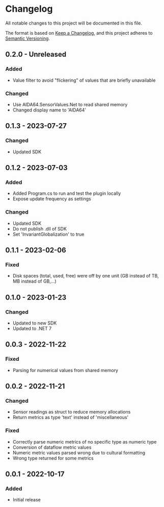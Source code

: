# Changelog

All notable changes to this project will be documented in this file.

The format is based on [Keep a Changelog](https://keepachangelog.com/en/1.0.0/),
and this project adheres to [Semantic Versioning](https://semver.org/spec/v2.0.0.html).

## 0.2.0 - Unreleased

### Added

- Value filter to avoid "flickering" of values that are briefly unavailable

### Changed

- Use AIDA64.SensorValues.Net to read shared memory
- Changed display name to 'AIDA64'

## 0.1.3 - 2023-07-27

### Changed

- Updated SDK

## 0.1.2 - 2023-07-03

### Added

- Added Program.cs to run and test the plugin locally
- Expose update frequency as settings

### Changed

- Updated SDK
- Do not publish .dll of SDK
- Set 'InvariantGlobalization' to true

## 0.1.1 - 2023-02-06

### Fixed

- Disk spaces (total, used, free) were off by one unit (GB instead of TB, MB instead of GB,...)

## 0.1.0 - 2023-01-23

### Changed

- Updated to new SDK
- Updated to .NET 7

## 0.0.3 - 2022-11-22

### Fixed

- Parsing for numerical values from shared memory

## 0.0.2 - 2022-11-21

### Changed

- Sensor readings as struct to reduce memory allocations
- Return metrics as type 'text' instead of 'miscellaneous'

### Fixed

- Correctly parse numeric metrics of no specific type as numeric type
- Conversion of dataflow metric values
- Numeric metric values parsed wrong due to cultural formatting
- Wrong type returned for some metrics

## 0.0.1 - 2022-10-17

### Added

- Initial release

